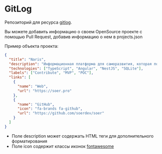 # GitLog

Репозиторий для ресурса [gitlog](https://gitlog.ru).

Вы можете добавить информацию о своем OpenSource проекте с помощью Pull Request, добавив информацию о нем в projects.json

Пример объекта проекта:

```json
{
  "title": "Naris",
  "description": "Информационная платформа для саморазвития, которая помогает прокачать навыки планирования, задать интересующие вопросы и получить на них ответы. Платформа позволяет создавать как публичные, так и закрытые (платные) материалы.",
  "technologies": ["TypeScript", "Angular", "NestJS", "SQLite"],
  "labels": ["Contribute", "MVP", "POC"],
  "links": [
    {
      "name": "Web",
      "url": "https://soer.pro"
    },
    {
      "name": "GitHub",
      "icon": "fa-brands fa-github",
      "url": "https://github.com/soerdev/soer"
    }
  ]
}
```

- Поле description может содержать HTML теги для дополнительного форматирования
- Поле icon содержит классы иконок [fontawesome](https://fontawesome.com/icons)

